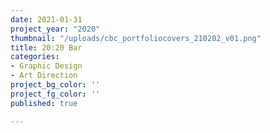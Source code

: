 ```yaml
---
date: 2021-01-31
project_year: "2020"
thumbnail: "/uploads/cbc_portfoliocovers_210202_v01.png"
title: 20:20 Bar
categories:
- Graphic Design
- Art Direction
project_bg_color: ''
project_fg_color: ''
published: true

---
```

